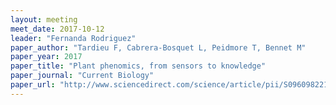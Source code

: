 ```yaml
---
layout: meeting
meet_date: 2017-10-12
leader: "Fernanda Rodriguez"
paper_author: "Tardieu F, Cabrera-Bosquet L, Peidmore T, Bennet M"
paper_year: 2017
paper_title: "Plant phenomics, from sensors to knowledge"
paper_journal: "Current Biology"
paper_url: "http://www.sciencedirect.com/science/article/pii/S0960982217306218?via%3Dihub"
---
```

